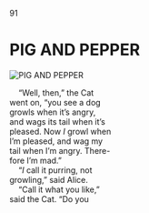 91
# PIG AND PEPPER

![PIG AND PEPPER][91]

&nbsp;&nbsp;&nbsp;&nbsp;“Well, then,” the Cat  
went on, “you see a dog  
growls when it’s angry,  
and wags its tail when it’s  
pleased. Now *I* growl when  
I’m pleased, and wag my  
tail when I’m angry. There-  
fore I’m mad.”<br>
&nbsp;&nbsp;&nbsp;&nbsp;“*I* call it purring, not  
growling,” said Alice.<br>
&nbsp;&nbsp;&nbsp;&nbsp;“Call it what you like,”  
said the Cat. “Do you


[1]: https://pbs.twimg.com/media/EAts-3NXYAQ-qrS.png
[2]: https://www.adobe.com/be_en/active-use/pdf/Alice_in_Wonderland.pdf
[3]: https://www.gutenberg.org/files/19778/19778-h/images/frontipiece.jpg
[4]: https://www.gutenberg.org/files/19778/19778-h/images/p001.png
[91]:https://www.gutenberg.org/files/19778/19778-h/images/p084.png
